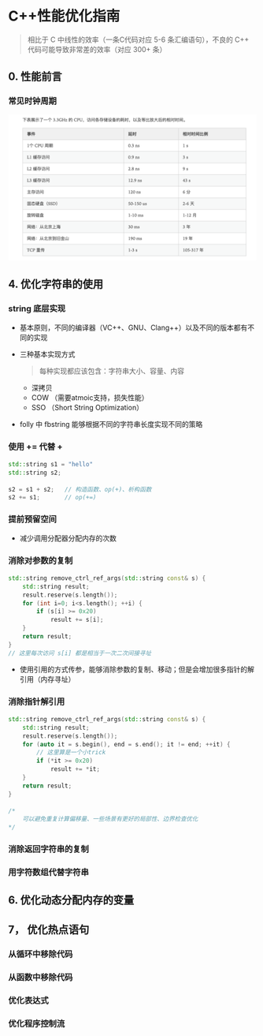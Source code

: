# C++性能优化指南

> 相比于 C 中线性的效率（一条C代码对应 5-6 条汇编语句），不良的 C++ 代码可能导致非常差的效率（对应 300+ 条）

## 0. 性能前言

### 常见时钟周期

![常见时钟周期](./imags/时钟周期.png)

## 4. 优化字符串的使用

### string 底层实现

- 基本原则，不同的编译器（VC++、GNU、Clang++）以及不同的版本都有不同的实现

- 三种基本实现方式

    > 每种实现都应该包含：字符串大小、容量、内容

    - 深拷贝
    - COW   （需要atmoic支持，损失性能）
    - SSO   （Short String Optimization）

- folly 中 fbstring 能够根据不同的字符串长度实现不同的策略

### 使用 += 代替 +

```c++
std::string s1 = "hello"
std::string s2;

s2 = s1 + s2;   // 构造函数、op(+)、析构函数
s2 += s1;       // op(+=)
```

### 提前预留空间

- 减少调用分配器分配内存的次数

### 消除对参数的复制

```c++
std::string remove_ctrl_ref_args(std::string const& s) {     
    std::string result;     
    result.reserve(s.length());     
    for (int i=0; i<s.length(); ++i) {         
        if (s[i] >= 0x20)             
            result += s[i];     
    }     
    return result; 
}
// 这里每次访问 s[i] 都是相当于一次二次间接寻址
```

- 使用引用的方式传参，能够消除参数的复制、移动；但是会增加很多指针的解引用（内存寻址）

### 消除指针解引用

```c++
std::string remove_ctrl_ref_args(std::string const& s) {     
    std::string result;     
    result.reserve(s.length());     
    for (auto it = s.begin(), end = s.end(); it != end; ++it) { 
        // 这里算是一个小trick   
        if (*it >= 0x20)             
            result += *it;     
    }     
    return result; 
}

/*
    可以避免重复计算偏移量、一些场景有更好的局部性、边界检查优化
*/
```

### 消除返回字符串的复制

### 用字符数组代替字符串

## 6. 优化动态分配内存的变量

## 7， 优化热点语句

### 从循环中移除代码

### 从函数中移除代码

### 优化表达式

### 优化程序控制流

<!-- ##  -->